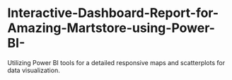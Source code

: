 # Interactive-Dashboard-Report-for-Amazing-Martstore-using-Power-BI-
Utilizing Power BI tools for a detailed responsive maps and scatterplots for data visualization.


